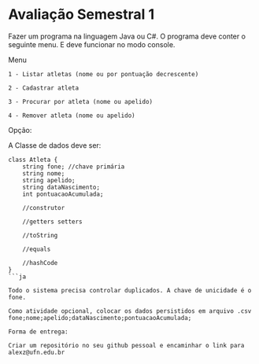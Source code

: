 # Avaliação Semestral 1

Fazer um programa na linguagem Java ou C#. O programa deve conter o seguinte menu. E deve funcionar no modo console.

Menu

    1 - Listar atletas (nome ou por pontuação decrescente)
    
    2 - Cadastrar atleta
    
    3 - Procurar por atleta (nome ou apelido)
    
    4 - Remover atleta (nome ou apelido)
    

Opção: 


A Classe de dados deve ser:
```
class Atleta {
    string fone; //chave primária
    string nome;
    string apelido;
    string dataNascimento;
    int pontuacaoAcumulada;

    //construtor

    //getters setters

    //toString

    //equals

    //hashCode
}
```ja

Todo o sistema precisa controlar duplicados. A chave de unicidade é o fone.

Como atividade opcional, colocar os dados persistidos em arquivo .csv
fone;nome;apelido;dataNascimento;pontuacaoAcumulada;

Forma de entrega:

Criar um repositório no seu github pessoal e encaminhar o link para alexz@ufn.edu.br

